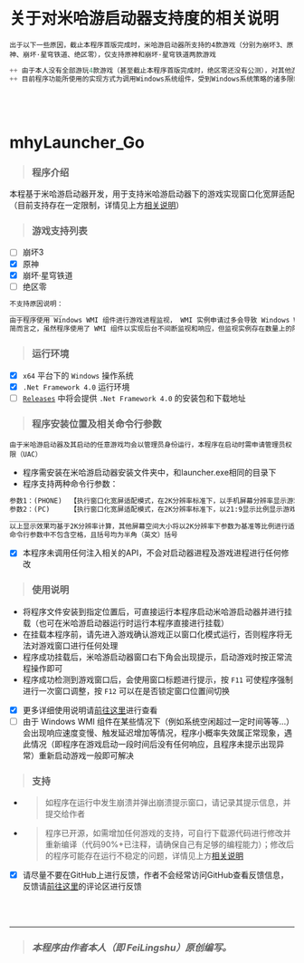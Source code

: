 # __关于对米哈游启动器支持度的相关说明__
`出于以下一些原因，截止本程序首版完成时，米哈游启动器所支持的4款游戏（分别为崩坏3、原神、崩坏·星穹铁道、绝区零），仅支持原神和崩坏·星穹铁道两款游戏`
```C
++ 由于本人没有全部游玩4款游戏（甚至截止本程序首版完成时，绝区零还没有公测），对其他游戏进行支持成本开销太大且没有办法保证适配性
++ 目前程序功能所使用的实现方式为调用Windows系统组件，受到Windows系统策略的诸多限制，如果增加游戏支持会导致出现可以预见的系统错误（下方会进行详细说明）
```
<br></br>
# __mhyLauncher_Go__
> ### __程序介绍__
本程基于米哈游启动器开发，用于支持米哈游启动器下的游戏实现窗口化宽屏适配（目前支持存在一定限制，详情见上方[相关说明](#关于对米哈游启动器支持度的相关说明)）
> ### __游戏支持列表__
- [ ] 崩坏3
- [x] 原神
- [x] 崩坏·星穹铁道
- [ ] 绝区零
```html
不支持原因说明：
_____________
由于程序使用 Windows WMI 组件进行游戏进程监视， WMI 实例申请过多会导致 Windows WMI 组件抛出异常[配额冲突]
简而言之，虽然程序使用了 WMI 组件以实现后台不间断监视和响应，但监视实例存在数量上的限制
```
> ### __运行环境__
- [x] `x64` 平台下的 `Windows` 操作系统
- [x] `.Net Framework 4.0` 运行环境
- [ ] [`Releases`](../../releases) 中将会提供 `.Net Framework 4.0` 的安装包和下载地址
> ### __程序安装位置及相关命令行参数__
`由于米哈游启动器及其启动的任意游戏均会以管理员身份运行，本程序在启动时需申请管理员权限（UAC）`
* 程序需安装在米哈游启动器安装文件夹中，和launcher.exe相同的目录下
* 程序支持两种命令行参数：
```html
参数1：(PHONE)  【执行窗口化宽屏适配模式，在2K分辨率标准下，以手机屏幕分辨率显示游戏画面，显示分辨率为2400×1080】
参数2：(PC)     【执行窗口化宽屏适配模式，在2K分辨率标准下，以21:9显示比例显示游戏画面，显示分辨率为2520×1080】  
_____________
以上显示效果均基于2K分辨率计算，其他屏幕空间大小将以2K分辨率下参数为基准等比例进行适配
命令行参数中不包含空格，且括号均为半角（英文）括号
```
- [x] 本程序未调用任何注入相关的API，不会对启动器进程及游戏进程进行任何修改
> ### __使用说明__
* 将程序文件安装到指定位置后，可直接运行本程序启动米哈游启动器并进行挂载（也可在米哈游启动器运行时运行本程序直接进行挂载）
* 在挂载本程序前，请先进入游戏确认游戏正以窗口化模式运行，否则程序将无法对游戏窗口进行任何处理
* 程序成功挂载后，米哈游启动器窗口右下角会出现提示，启动游戏时按正常流程操作即可
* 程序成功检测到游戏窗口后，会使用窗口标题进行提示，按 `F11` 可使程序强制进行一次窗口调整，按 `F12` 可以在是否锁定窗口位置间切换
- [x] 更多详细使用说明请[前往这里](https://www.bilibili.com/video/BV1L4gjedEWh)进行查看
- [ ] 由于 Windows WMI 组件在某些情况下（例如系统空闲超过一定时间等等...）会出现响应速度变慢、触发延迟增加等情况，程序小概率失效属正常现象，遇此情况（即程序在游戏启动一段时间后没有任何响应，且程序未提示出现异常）重新启动游戏一般即可解决
> ### __支持__
* > 如程序在运行中发生崩溃并弹出崩溃提示窗口，请记录其提示信息，并提交给作者  
* > 程序已开源，如需增加任何游戏的支持，可自行下载源代码进行修改并重新编译（代码90%+已注释，请确保自己有足够的编程能力）；修改后的程序可能存在运行不稳定的问题，详情见上方[相关说明](#关于对米哈游启动器支持度的相关说明)
- [x] 请尽量不要在GitHub上进行反馈，作者不会经常访问GitHub查看反馈信息，反馈请[前往这里](https://www.bilibili.com/video/BV1L4gjedEWh)的评论区进行反馈




<br></br>
___
> ### **_本程序由作者本人（即 FeiLingshu）原创编写。_**
